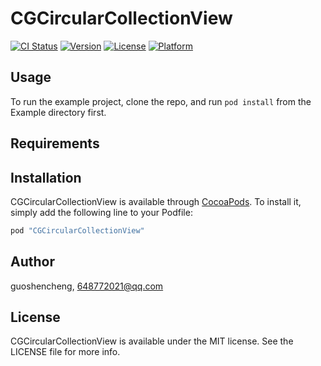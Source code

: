 # CGCircularCollectionView

[![CI Status](http://img.shields.io/travis/guoshencheng/CGCircularCollectionView.svg?style=flat)](https://travis-ci.org/guoshencheng/CGCircularCollectionView)
[![Version](https://img.shields.io/cocoapods/v/CGCircularCollectionView.svg?style=flat)](http://cocoapods.org/pods/CGCircularCollectionView)
[![License](https://img.shields.io/cocoapods/l/CGCircularCollectionView.svg?style=flat)](http://cocoapods.org/pods/CGCircularCollectionView)
[![Platform](https://img.shields.io/cocoapods/p/CGCircularCollectionView.svg?style=flat)](http://cocoapods.org/pods/CGCircularCollectionView)

## Usage

To run the example project, clone the repo, and run `pod install` from the Example directory first.

## Requirements

## Installation

CGCircularCollectionView is available through [CocoaPods](http://cocoapods.org). To install
it, simply add the following line to your Podfile:

```ruby
pod "CGCircularCollectionView"
```

## Author

guoshencheng, 648772021@qq.com

## License

CGCircularCollectionView is available under the MIT license. See the LICENSE file for more info.
